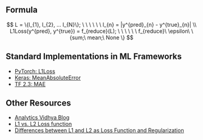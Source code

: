 ## Formula

$$
L = \{l_{1}, l_{2}, ... l_{N}\}; \ \ \ \ \ \ l_{n} = |y^{pred}_{n} - y^{true}_{n}| \\
L1Loss(y^{pred}, y^{true}) = f_{reduce}(L); \ \ \ \ \ \ f_{reduce}\ \epsilon\ \{sum;\ mean;\ None \}
$$




## Standard Implementations in ML Frameworks
- [PyTorch: L1Loss](https://pytorch.org/docs/stable/generated/torch.nn.L1Loss.html)
- [Keras: MeanAbsoluteError](https://keras.io/api/losses/regression_losses/#meanabsoluteerror-class)
- [TF 2.3: MAE](https://www.tensorflow.org/api_docs/python/tf/keras/losses/MAE)

## Other Resources
- [Analytics Vidhya Blog](https://www.analyticsvidhya.com/blog/2019/08/detailed-guide-7-loss-functions-machine-learning-python-code/)
- [L1 vs. L2 Loss function](http://rishy.github.io/ml/2015/07/28/l1-vs-l2-loss/)
- [Differences between L1 and L2 as Loss Function and Regularization](http://www.chioka.in/differences-between-l1-and-l2-as-loss-function-and-regularization/)
